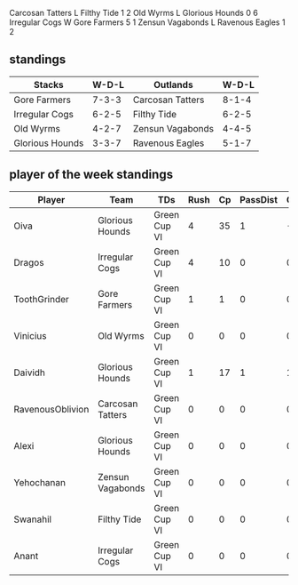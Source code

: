 Carcosan Tatters L Filthy Tide 1 2
Old Wyrms L Glorious Hounds 0 6
Irregular Cogs W Gore Farmers 5 1
Zensun Vagabonds L Ravenous Eagles 1 2

## standings

| Stacks | W-D-L | Outlands | W-D-L |
|-------|-----|--|--|
| Gore Farmers | 7-3-3 | Carcosan Tatters | 8-1-4 |
| Irregular Cogs | 6-2-5 | Filthy Tide | 6-2-5 |
| Old Wyrms | 4-2-7 | Zensun Vagabonds | 4-4-5 |
| Glorious Hounds | 3-3-7 | Ravenous Eagles | 5-1-7 |

## player of the week standings

| Player      | Team             | TDs  | Rush | Cp   | PassDist | Caughts | Cas  | Blocks | Sacks | MVPs | SPP  |
|-------------|------------------|------|------|------|----------|---------|------|--------|-------|------|------|
| Oiva             | Glorious Hounds  | Green Cup VI |    4 |   35 |    1 |       -3 |      4 |     0 |    0 |      3 |     0 |    0 |   13 |
| Dragos           | Irregular Cogs   | Green Cup VI |    4 |   10 |    0 |        0 |      2 |     0 |    0 |      3 |     0 |    0 |   12 |
| ToothGrinder     | Gore Farmers     | Green Cup VI |    1 |    1 |    0 |        0 |      0 |     0 |    0 |      6 |     0 |    1 |    8 |
| Vinicius         | Old Wyrms        | Green Cup VI |    0 |    0 |    0 |        0 |      0 |     0 |    1 |      1 |     0 |    1 |    7 |
| Daividh          | Glorious Hounds  | Green Cup VI |    1 |   17 |    1 |        1 |      2 |     1 |    0 |      0 |     0 |    0 |    6 |
| RavenousOblivion | Carcosan Tatters | Green Cup VI |    0 |    0 |    0 |        0 |      0 |     0 |    0 |      6 |     0 |    1 |    5 |
| Alexi            | Glorious Hounds  | Green Cup VI |    0 |    0 |    0 |        0 |      0 |     0 |    0 |      2 |     0 |    1 |    5 |
| Yehochanan        | Zensun Vagabonds | Green Cup VI |    0 |    0 |    0 |        0 |      0 |     0 |    0 |      0 |     0 |    1 |    5 |
| Swanahil         | Filthy Tide      | Green Cup VI |    0 |    0 |    0 |        0 |      0 |     0 |    0 |      1 |     0 |    1 |    5 |
| Anant            | Irregular Cogs   | Green Cup VI |    0 |    0 |    0 |        0 |      0 |     0 |    0 |      3 |     0 |    1 |    5 |
